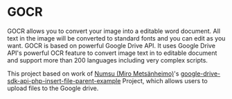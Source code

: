 # GOCR
GOCR allows you to convert your image into a editable word document. All text in the image will be converted to 
standard fonts and you can edit as you want. GOCR is based on powerful Google Drive API. It uses Google Drive API's powerful
OCR feature to convert image text in to editable document and support more than 200 languages including very complex scripts.

This project based on work of <a href="https://github.com/numsu">Numsu (Miro Metsänheimo)</a>'s <a href="https://github.com/numsu/google-drive-sdk-api-php-insert-file-parent-example">
google-drive-sdk-api-php-insert-file-parent-example</a> Project, which allows users to upload files to the Google drive.
